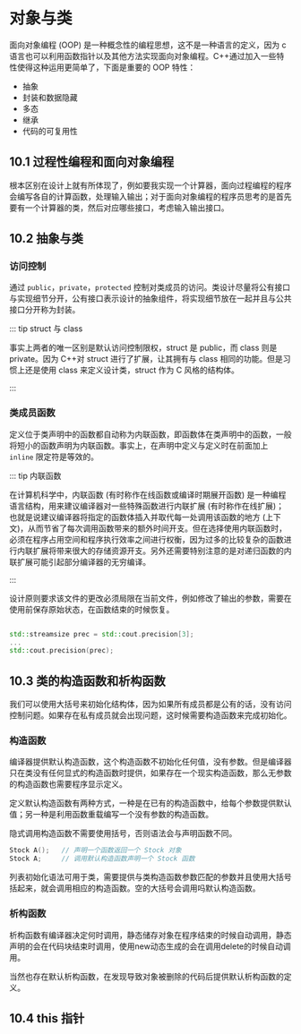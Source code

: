 # 对象与类

面向对象编程 (OOP) 是一种概念性的编程思想，这不是一种语言的定义，因为 c 语言也可以利用函数指针以及其他方法实现面向对象编程。C++通过加入一些特性使得这种运用更简单了，下面是重要的 OOP 特性：

- 抽象
- 封装和数据隐藏
- 多态
- 继承
- 代码的可复用性

## 10.1 过程性编程和面向对象编程

根本区别在设计上就有所体现了，例如要我实现一个计算器，面向过程编程的程序会编写各自的计算函数，处理输入输出；对于面向对象编程的程序员思考的是首先要有一个计算器的类，然后对应哪些接口，考虑输入输出接口。

## 10.2 抽象与类

### 访问控制

通过 `public`，`private`，`protected` 控制对类成员的访问。类设计尽量将公有接口与实现细节分开，公有接口表示设计的抽象组件，将实现细节放在一起并且与公共接口分开称为封装。

::: tip struct 与 class

事实上两者的唯一区别是默认访问控制限权，struct 是 public，而 class 则是 private。因为 C++对 struct 进行了扩展，让其拥有与 class 相同的功能。但是习惯上还是使用 class 来定义设计类，struct 作为 C 风格的结构体。

:::

### 类成员函数

定义位于类声明中的函数都自动称为内联函数，即函数体在类声明中的函数，一般将短小的函数声明为内联函数。事实上，在声明中定义与定义时在前面加上 `inline` 限定符是等效的。

::: tip 内联函数

在计算机科学中，内联函数 (有时称作在线函数或编译时期展开函数) 是一种编程语言结构，用来建议编译器对一些特殊函数进行内联扩展 (有时称作在线扩展)；也就是说建议编译器将指定的函数体插入并取代每一处调用该函数的地方 (上下文)，从而节省了每次调用函数带来的额外时间开支。但在选择使用内联函数时，必须在程序占用空间和程序执行效率之间进行权衡，因为过多的比较复杂的函数进行内联扩展将带来很大的存储资源开支。另外还需要特别注意的是对递归函数的内联扩展可能引起部分编译器的无穷编译。

:::

设计原则要求该文件的更改必须局限在当前文件，例如修改了输出的参数，需要在使用前保存原始状态，在函数结束的时候恢复。

```cpp

std::streamsize prec = std::cout.precision[3];
...
std::cout.precision(prec);

```
## 10.3 类的构造函数和析构函数

我们可以使用大括号来初始化结构体，因为如果所有成员都是公有的话，没有访问控制问题。如果存在私有成员就会出现问题，这时候需要构造函数来完成初始化。

### 构造函数

编译器提供默认构造函数，这个构造函数不初始化任何值，没有参数。但是编译器只在类没有任何显式的构造函数时提供，如果存在一个现实构造函数，那么无参数的构造函数也需要程序显示定义。

定义默认构造函数有两种方式，一种是在已有的构造函数中，给每个参数提供默认值；另一种是利用函数重载编写一个没有参数的构造函数。

隐式调用构造函数不需要使用括号，否则语法会与声明函数不同。

```cpp
Stock A();   // 声明一个函数返回一个 Stock 对象
Stock A;     // 调用默认构造函数声明一个 Stock 函数
```

列表初始化语法可用于类，需要提供与类构造函数参数匹配的参数并且使用大括号括起来，就会调用相应的构造函数。空的大括号会调用吗默认构造函数。

### 析构函数

析构函数有编译器决定何时调用，静态储存对象在程序结束的时候自动调用，静态声明的会在代码块结束时调用，使用new动态生成的会在调用delete的时候自动调用。

当然也存在默认析构函数，在发现导致对象被删除的代码后提供默认析构函数的定义。

## 10.4 this 指针

